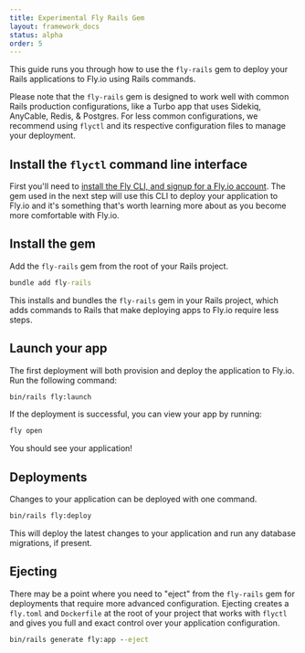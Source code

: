```yaml
---
title: Experimental Fly Rails Gem
layout: framework_docs
status: alpha
order: 5
---
```


This guide runs you through how to use the `fly-rails` gem to deploy your Rails applications to Fly.io using Rails commands.

Please note that the `fly-rails` gem is designed to work well with common Rails production configurations, like a Turbo app that uses Sidekiq, AnyCable, Redis, & Postgres. For less common configurations, we recommend using `flyctl` and its respective configuration files to manage your deployment.

## Install the `flyctl` command line interface

First you'll need to [install the Fly CLI, and signup for a Fly.io account](/docs/hands-on/install-flyctl/). The gem used in the next step will use this CLI to deploy your application to Fly.io and it's something that's worth learning more about as you become more comfortable with Fly.io.

## Install the gem

Add the `fly-rails` gem from the root of your Rails project.

```cmd
bundle add fly-rails
```

This installs and bundles the `fly-rails` gem in your Rails project, which adds commands to Rails that make deploying apps to Fly.io require less steps.

## Launch your app

The first deployment will both provision and deploy the application to Fly.io. Run the following command:

```cmd
bin/rails fly:launch
```

If the deployment is successful, you can view your app by running:

```cmd
fly open
```

You should see your application!

## Deployments

Changes to your application can be deployed with one command.

```cmd
bin/rails fly:deploy
```

This will deploy the latest changes to your application and run any database migrations, if present.

## Ejecting

There may be a point where you need to "eject" from the `fly-rails` gem for deployments that require more advanced configuration. Ejecting creates a `fly.toml` and `Dockerfile` at the root of your project that works with `flyctl` and gives you full and exact control over your application configuration.

```cmd
bin/rails generate fly:app --eject
```
